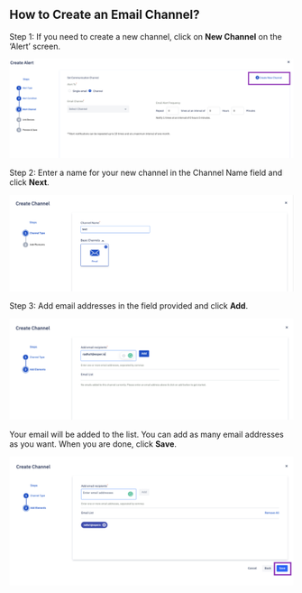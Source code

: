 ## How to Create an Email Channel?

Step 1: If you need to create a new channel, click on **New Channel** on the ‘Alert’ screen.

![](./images/emailchannel/1-newchannelbutton.png)

Step 2: Enter a name for your new channel in the Channel Name field and click **Next**.

![](./images/emailchannel/2-name.png)

Step 3: Add email addresses in the field provided and click **Add**.

![](./images/emailchannel/3-addemail.png)

Your email will be added to the list. You can add as many email addresses as you want. When you are done, click **Save**.

![](./images/emailchannel/4-save.png)